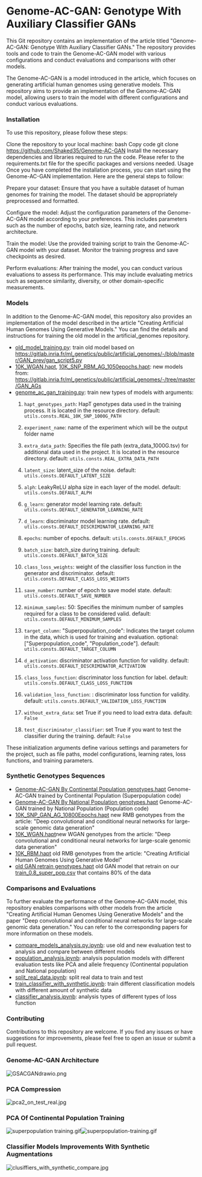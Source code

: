 # Genome-AC-GAN: Genotype With Auxiliary Classifier GANs

This Git repository contains an implementation of the article titled "Genome-AC-GAN: Genotype With Auxiliary Classifier
GANs." The repository provides tools and code to train the Genome-AC-GAN model with various configurations and conduct
evaluations and comparisons with other models.

The Genome-AC-GAN is a model introduced in the article, which focuses on generating artificial human genomes using
generative models. This repository aims to provide an implementation of the Genome-AC-GAN model, allowing users to train
the model with different configurations and conduct various evaluations.

### Installation

To use this repository, please follow these steps:

Clone the repository to your local machine:
bash
Copy code
git clone https://github.com/Shaked35/Genome-AC-GAN
Install the necessary dependencies and libraries required to run the code. Please refer to the requirements.txt file for
the specific packages and versions needed.
Usage
Once you have completed the installation process, you can start using the Genome-AC-GAN implementation. Here are the
general steps to follow:

Prepare your dataset: Ensure that you have a suitable dataset of human genomes for training the model. The dataset
should be appropriately preprocessed and formatted.

Configure the model: Adjust the configuration parameters of the Genome-AC-GAN model according to your preferences. This
includes parameters such as the number of epochs, batch size, learning rate, and network architecture.

Train the model: Use the provided training script to train the Genome-AC-GAN model with your dataset. Monitor the
training progress and save checkpoints as desired.

Perform evaluations: After training the model, you can conduct various evaluations to assess its performance. This may
include evaluating metrics such as sequence similarity, diversity, or other domain-specific measurements.

### Models

In addition to the Genome-AC-GAN model, this repository also provides an implementation of the model described in the
article "Creating Artificial Human Genomes Using Generative Models." You can find the details and instructions for
training the old model in the artificial_genomes repository.

- [old_model_training.py](old_model_training.py): train old model based
  on https://gitlab.inria.fr/ml_genetics/public/artificial_genomes/-/blob/master/GAN_prev/gan_script5.py
- [10K_WGAN.hapt](fake_genotypes_sequences%2Fpreview_sequences%2F10K_WGAN.hapt), [10K_SNP_RBM_AG_1050epochs.hapt](fake_genotypes_sequences%2Fpreview_sequences%2F10K_SNP_RBM_AG_1050epochs.hapt):
  new models from: https://gitlab.inria.fr/ml_genetics/public/artificial_genomes/-/tree/master/GAN_AGs
- [genome_ac_gan_training.py](genome_ac_gan_training.py): train new types of models with arguments:
    1. `hapt_genotypes_path`: HapT genotypes data used in the training process. It is located in the resource directory.
       default: `utils.consts.REAL_10K_SNP_1000G_PATH`

    2. `experiment_name`: name of the experiment which will be the output folder name

    3. `extra_data_path`: Specifies the file path (extra_data_1000G.tsv) for additional data used in the project. It is
       located in the resource directory. default: `utils.consts.REAL_EXTRA_DATA_PATH`

    4. `latent_size`: latent_size of the noise. default: `utils.consts.DEFAULT_LATENT_SIZE`

    5. `alph`: LeakyReLU alpha size in each layer of the model. default: `utils.consts.DEFAULT_ALPH`

    6. `g_learn`: generator model learning rate. default: `utils.consts.DEFAULT_GENERATOR_LEARNING_RATE`

    7. `d_learn`: discriminator model learning rate. default: `utils.consts.DEFAULT_DISCRIMINATOR_LEARNING_RATE`

    8. `epochs`: number of epochs. default: `utils.consts.DEFAULT_EPOCHS`

    9. `batch_size`: batch_size during training. default: `utils.consts.DEFAULT_BATCH_SIZE`

    10. `class_loss_weights`: weight of the classifier loss function in the generator and discriminator.
        default: `utils.consts.DEFAULT_CLASS_LOSS_WEIGHTS`

    11. `save_number`: number of epoch to save model state. default: `utils.consts.DEFAULT_SAVE_NUMBER`

    12. `minimum_samples`: 50: Specifies the minimum number of samples required for a class to be considered valid.
        default: `utils.consts.DEFAULT_MINIMUM_SAMPLES`

    13. `target_column`: "Superpopulation_code": Indicates the target column in the data, which is used for training and
        evaluation. optional: ["Superpopulation_code", "Population_code"]. default: `utils.consts.DEFAULT_TARGET_COLUMN`

    14. `d_activation`: discriminator activation function for validity.
        default: `utils.consts.DEFAULT_DISCRIMINATOR_ACTIVATION`

    15. `class_loss_function`: discriminator loss function for label.
        default: `utils.consts.DEFAULT_CLASS_LOSS_FUNCTION`

    16. `validation_loss_function`: : discriminator loss function for validity.
        default: `utils.consts.DEFAULT_VALIDATION_LOSS_FUNCTION`

    17. `without_extra_data`: set True if you need to load extra data. default: `False`

    18. `test_discriminator_classifier`: set True if you want to test the classifier during the training.
        default: `False`

These initialization arguments define various settings and parameters for the project, such as file paths, model
configurations, learning rates, loss functions, and training parameters.

### Synthetic Genotypes Sequences

- [Genome-AC-GAN By Continental Population genotypes.hapt](resource%2FGenome-AC-GAN%20By%20Continental%20Population%20genotypes.hapt) Genome-AC-GAN trained by Continental Population (Superpopulation code)
- [Genome-AC-GAN By National Population genotypes.hapt](resource%2FGenome-AC-GAN%20By%20National%20Population%20genotypes.hapt) Genome-AC-GAN trained by National Population (Population code)
- [10K_SNP_GAN_AG_10800Epochs.hapt](fake_genotypes_sequences%2Fpreview_sequences%2F10K_SNP_GAN_AG_10800Epochs.hapt) new RMB genotypes from the article: "Deep convolutional and conditional neural networks for large-scale genomic data generation"
- [10K_WGAN.hapt](fake_genotypes_sequences%2Fpreview_sequences%2F10K_WGAN.hapt)new WGAN genotypes from the article: "Deep convolutional and conditional neural networks for large-scale genomic data generation"
- [10K_RBM.hapt](fake_genotypes_sequences%2Fpreview_sequences%2F10K_RBM.hapt) old RMB genotypes from the article: "Creating Artificial Human Genomes Using Generative Model"
- [old GAN retrain genotypes.hapt](fake_genotypes_sequences%2Fpreview_sequences%2Fold%20GAN%20retrain%20genotypes.hapt) old GAN model that retrain on our [train_0.8_super_pop.csv](resource%2Ftrain_0.8_super_pop.csv) that contains 80% of the data
### Comparisons and Evaluations

To further evaluate the performance of the Genome-AC-GAN model, this repository enables comparisons with other models
from the article "Creating Artificial Human Genomes Using Generative Models" and the paper "Deep convolutional and
conditional neural networks for large-scale genomic data generation." You can refer to the corresponding papers for more
information on these models.

- [compare_models_analysis.py.ipynb](analysis%2Fcompare_models_analysis.py.ipynb): use old and new evaluation test to
  analysis and compare between different models
- [population_analysis.ipynb](analysis%2Fpopulation_analysis.ipynb): analysis population models with different
  evaluation tests like PCA and allele frequency (Continental population and National population)
- [split_real_data.ipynb](analysis%2Fsplit_real_data.ipynb): split real data to train and test
- [train_classifier_with_synthetic.ipynb](analysis%2Ftrain_classifier_with_synthetic.ipynb): train different
  classification models with different amount of synthetic data
- [classifier_analysis.ipynb](analysis%2Fclassifier_analysis.ipynb): analysis types of different types of loss function

### Contributing

Contributions to this repository are welcome. If you find any issues or have suggestions for improvements, please feel
free to open an issue or submit a pull request.


### Genome-AC-GAN Architecture

![GSACGANdrawio.png](assets/GS-AC-GAN.drawio.png)

### PCA Compression

![pca2_on_test_real.jpg](assets%2Fpca2_on_test_real.jpg)

### PCA Of Continental Population Training

![superpopulation training.gif](assets%2Fsuperpopulation%20training.gif)![superpopulation-training.gif](assets%2Fsuperpopulation-training.gif)

### Classifier Models Improvements With Synthetic Augmentations

![clusiffiers_with_synthetic_compare.jpg](assets%2Fclusiffiers_with_synthetic_compare.jpg)
